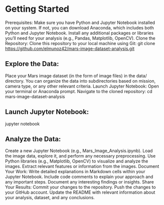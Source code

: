 # Getting Started
Prerequisites:
Make sure you have Python and Jupyter Notebook installed on your system. If not, you can download Anaconda, which includes both Python and Jupyter Notebook.
Install any additional packages or libraries you’ll need for your analysis (e.g., Pandas, Matplotlib, OpenCV).
Clone the Repository:
Clone this repository to your local machine using Git:
git clone https://github.com/elmunoz42/mars-image-dataset-analysis.git

## Explore the Data:
Place your Mars image dataset (in the form of image files) in the data/ directory.
You can organize the data into subdirectories based on mission, camera type, or any other relevant criteria.
Launch Jupyter Notebook:
Open your terminal or Anaconda prompt.
Navigate to the cloned repository:
cd mars-image-dataset-analysis

## Launch Jupyter Notebook:
jupyter notebook

## Analyze the Data:
Create a new Jupyter Notebook (e.g., Mars_Image_Analysis.ipynb).
Load the image data, explore it, and perform any necessary preprocessing.
Use Python libraries (e.g., Matplotlib, OpenCV) to visualize and analyze the images.
Extract relevant features or information from the images.
Document Your Work:
Write detailed explanations in Markdown cells within your Jupyter Notebook.
Include code comments to explain your approach and any important steps.
Document any interesting findings or insights.
Share Your Results:
Commit your changes to the repository.
Push the changes to your GitHub account.
Update the README with relevant information about your analysis, dataset, and any conclusions.
